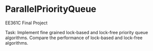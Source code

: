 # ParallelPriorityQueue
EE361C Final Project

Task: Implement fine grained lock-based and lock-free priority queue algorithms. Compare the performance of lock-based and lock-free algorithms.